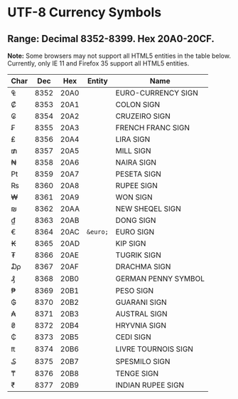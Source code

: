 # UTF-8 Currency Symbols

## Range: Decimal 8352-8399. Hex 20A0-20CF.

**Note:** Some browsers may not support all HTML5 entities in the table below.
Currently, only IE 11 and Firefox 35 support all HTML5 entities.

Char | Dec  | Hex  | Entity   | Name
---- | ---- | ---- | -------- | ----
₠    | 8352 | 20A0 |          | EURO-CURRENCY SIGN
₡    | 8353 | 20A1 |          | COLON SIGN
₢    | 8354 | 20A2 |          | CRUZEIRO SIGN
₣    | 8355 | 20A3 |          | FRENCH FRANC SIGN
₤    | 8356 | 20A4 |          | LIRA SIGN
₥    | 8357 | 20A5 |          | MILL SIGN
₦    | 8358 | 20A6 |          | NAIRA SIGN
₧    | 8359 | 20A7 |          | PESETA SIGN
₨    | 8360 | 20A8 |          | RUPEE SIGN
₩    | 8361 | 20A9 |          | WON SIGN
₪    | 8362 | 20AA |          | NEW SHEQEL SIGN
₫    | 8363 | 20AB |          | DONG SIGN
€    | 8364 | 20AC | `&euro;` | EURO SIGN
₭    | 8365 | 20AD |          | KIP SIGN
₮    | 8366 | 20AE |          | TUGRIK SIGN
₯    | 8367 | 20AF |          | DRACHMA SIGN
₰    | 8368 | 20B0 |          | GERMAN PENNY SYMBOL
₱    | 8369 | 20B1 |          | PESO SIGN
₲    | 8370 | 20B2 |          | GUARANI SIGN
₳    | 8371 | 20B3 |          | AUSTRAL SIGN
₴    | 8372 | 20B4 |          | HRYVNIA SIGN
₵    | 8373 | 20B5 |          | CEDI SIGN
₶    | 8374 | 20B6 |          | LIVRE TOURNOIS SIGN
₷    | 8375 | 20B7 |          | SPESMILO SIGN
₸    | 8376 | 20B8 |          | TENGE SIGN
₹    | 8377 | 20B9 |          | INDIAN RUPEE SIGN
